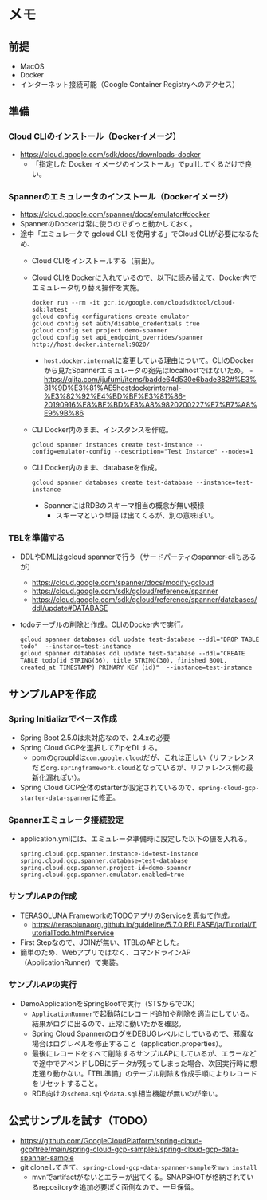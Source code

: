 # メモ
## 前提
- MacOS
- Docker
- インターネット接続可能（Google Container Registryへのアクセス）

## 準備
### Cloud CLIのインストール（Dockerイメージ）
- https://cloud.google.com/sdk/docs/downloads-docker
  - 「指定した Docker イメージのインストール」でpullしてくるだけで良い。
  
### Spannerのエミュレータのインストール（Dockerイメージ）
- https://cloud.google.com/spanner/docs/emulator#docker
- SpannerのDockerは常に使うのでずっと動かしておく。
- 途中「エミュレータで gcloud CLI を使用する」でCloud CLIが必要になるため、
  - Cloud CLIをインストールする（前出）。
  - Cloud CLIをDockerに入れているので、以下に読み替えて、Docker内でエミュレータ切り替え操作を実施。
 
     ```
     docker run --rm -it gcr.io/google.com/cloudsdktool/cloud-sdk:latest
     gcloud config configurations create emulator
     gcloud config set auth/disable_credentials true
     gcloud config set project demo-spanner
     gcloud config set api_endpoint_overrides/spanner http://host.docker.internal:9020/
     ```
      - `host.docker.internal`に変更している理由について。CLIのDockerから見たSpannerエミュレータの宛先はlocalhostではないため。
             - https://qiita.com/ijufumi/items/badde64d530e6bade382#%E3%81%9D%E3%81%AE5hostdockerinternal-%E3%82%92%E4%BD%BF%E3%81%86-20190916%E8%BF%BD%E8%A8%9820200227%E7%B7%A8%E9%9B%86
  - CLI Docker内のまま、インスタンスを作成。

     ```
     gcloud spanner instances create test-instance --config=emulator-config --description="Test Instance" --nodes=1
     ```
  - CLI Docker内のまま、databaseを作成。

     ```
     gcloud spanner databases create test-database --instance=test-instance
     ```
   	 - SpannerにはRDBのスキーマ相当の概念が無い模様
   	     - スキーマという単語 は出てくるが、別の意味ぽい。 

### TBLを準備する
- DDLやDMLはgcloud spannerで行う（サードパーティのspanner-cliもあるが）
  - https://cloud.google.com/spanner/docs/modify-gcloud
  - https://cloud.google.com/sdk/gcloud/reference/spanner
  - https://cloud.google.com/sdk/gcloud/reference/spanner/databases/ddl/update#DATABASE
- todoテーブルの削除と作成。CLIのDocker内で実行。

  ```
  gcloud spanner databases ddl update test-database --ddl="DROP TABLE todo"  --instance=test-instance
  gcloud spanner databases ddl update test-database --ddl="CREATE TABLE todo(id STRING(36), title STRING(30), finished BOOL, created_at TIMESTAMP) PRIMARY KEY (id)"  --instance=test-instance 
  ```

## サンプルAPを作成
###  Spring Initializrでベース作成
- Spring Boot 2.5.0は未対応なので、2.4.xの必要
- Spring Cloud GCPを選択してZipをDLする。
  - pomのgroupIdは`com.google.cloud`だが、これは正しい（リファレンスだと`org.springframework.cloud`となっているが、リファレンス側の最新化漏れぽい）。
- Spring Cloud GCP全体のstarterが設定されているので、`spring-cloud-gcp-starter-data-spanner`に修正。

### Spannerエミュレータ接続設定
- application.ymlには、エミュレータ準備時に設定した以下の値を入れる。

  ```
  spring.cloud.gcp.spanner.instance-id=test-instance
  spring.cloud.gcp.spanner.database=test-database
  spring.cloud.gcp.spanner.project-id=demo-spanner
  spring.cloud.gcp.spanner.emulator.enabled=true
  ```

### サンプルAPの作成
- TERASOLUNA FrameworkのTODOアプリのServiceを真似て作成。
  - https://terasolunaorg.github.io/guideline/5.7.0.RELEASE/ja/Tutorial/TutorialTodo.html#service
- First Stepなので、JOINが無い、1TBLのAPとした。
- 簡単のため、Webアプリではなく、コマンドラインAP（ApplicationRunner）で実装。

### サンプルAPの実行
- DemoApplicationをSpringBootで実行（STSからでOK）
  - `ApplicationRunner`で起動時にレコード追加や削除を適当にしている。結果がログに出るので、正常に動いたかを確認。
  - Spring Cloud SpannerのログをDEBUGレベルにしているので、邪魔な場合はログレベルを修正すること（application.properties）。
  -  最後にレコードをすべて削除するサンプルAPにしているが、エラーなどで途中でアベンドしDBにデータが残ってしまった場合、次回実行時に想定通り動かない。「TBL準備」のテーブル削除＆作成手順によりレコードをリセットすること。
    - RDB向けの`schema.sql`や`data.sql`相当機能が無いのが辛い。 
  
## 公式サンプルを試す（TODO）
- https://github.com/GoogleCloudPlatform/spring-cloud-gcp/tree/main/spring-cloud-gcp-samples/spring-cloud-gcp-data-spanner-sample
- git cloneしてきて、`spring-cloud-gcp-data-spanner-sample`を`mvn install`
  - mvnでartifactがないとエラーが出てくる。SNAPSHOTが格納されているrepositoryを追加必要ぽく面倒なので、一旦保留。
